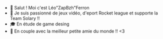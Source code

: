 - 👋 Salut ! Moi c'est Léo"ZapBzh"Ferron
- 👀 Je suis passionné de jeux vidéo, d'eport Rocket league et supporte la Team Solary !!
- 🎓 En étude de game desing 
- 💞️ En couple avec la meilleur petite amie du monde !! <3
